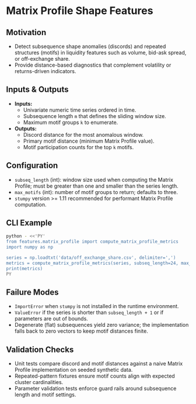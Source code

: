 # Matrix Profile Shape Features

## Motivation
- Detect subsequence shape anomalies (discords) and repeated structures (motifs) in liquidity features such as volume, bid-ask spread, or off-exchange share.
- Provide distance-based diagnostics that complement volatility or returns-driven indicators.

## Inputs & Outputs
- **Inputs:**
  - Univariate numeric time series ordered in time.
  - Subsequence length ``m`` that defines the sliding window size.
  - Maximum motif groups ``k`` to enumerate.
- **Outputs:**
  - Discord distance for the most anomalous window.
  - Primary motif distance (minimum Matrix Profile value).
  - Motif participation counts for the top ``k`` motifs.

## Configuration
- `subseq_length` (int): window size used when computing the Matrix Profile; must be greater than one and smaller than the series length.
- `max_motifs` (int): number of motif groups to return; defaults to three.
- `stumpy` version >= 1.11 recommended for performant Matrix Profile computation.

## CLI Example
```bash
python - <<'PY'
from features.matrix_profile import compute_matrix_profile_metrics
import numpy as np

series = np.loadtxt('data/off_exchange_share.csv', delimiter=',')
metrics = compute_matrix_profile_metrics(series, subseq_length=24, max_motifs=3)
print(metrics)
PY
```

## Failure Modes
- ``ImportError`` when `stumpy` is not installed in the runtime environment.
- ``ValueError`` if the series is shorter than ``subseq_length + 1`` or if parameters are out of bounds.
- Degenerate (flat) subsequences yield zero variance; the implementation falls back to zero vectors to keep motif distances finite.

## Validation Checks
- Unit tests compare discord and motif distances against a naive Matrix Profile implementation on seeded synthetic data.
- Repeated-pattern fixtures ensure motif counts align with expected cluster cardinalities.
- Parameter validation tests enforce guard rails around subsequence length and motif settings.

